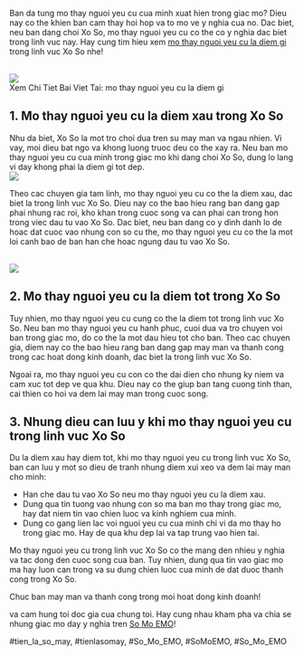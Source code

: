 <p>Ban da tung mo thay nguoi yeu cu cua minh xuat hien trong giac mo? Dieu nay co the khien ban cam thay hoi hop va to mo ve y nghia cua no. Dac biet, neu ban dang choi Xo So, mo thay nguoi yeu cu co the co y nghia dac biet trong linh vuc nay. Hay cung tim hieu xem <a href="https://somoemo.com/mo-thay-nguoi-yeu-cu/">mo thay nguoi yeu cu la diem gi</a> trong linh vuc Xo So nhe!</p><br><img src="https://somoemo.com/wp-content/uploads/2024/12/cropped-Du-an-moi.png"></br>
Xem Chi Tiet Bai Viet Tai: mo thay nguoi yeu cu la diem gi<h2>1. Mo thay nguoi yeu cu la diem xau trong Xo So</h2><p>Nhu da biet, Xo So la mot tro choi dua tren su may man va ngau nhien. Vi vay, moi dieu bat ngo va khong luong truoc deu co the xay ra. Neu ban mo thay nguoi yeu cu cua minh trong giac mo khi dang choi Xo So, dung lo lang vi day khong phai la diem gi tot dep.<br><img src="https://somoemo.com/wp-content/uploads/2024/12/mo-thay-nguoi-yeu-cu.png"></br><p>Theo cac chuyen gia tam linh, mo thay nguoi yeu cu co the la diem xau, dac biet la trong linh vuc Xo So. Dieu nay co the bao hieu rang ban dang gap phai nhung rac roi, kho khan trong cuoc song va can phai can trong hon trong viec dau tu vao Xo So. Dac biet, neu ban dang co y dinh danh lo de hoac dat cuoc vao nhung con so cu the, mo thay nguoi yeu cu co the la mot loi canh bao de ban han che hoac ngung dau tu vao Xo So.</p><br><img src="https://somoemo.com/wp-content/uploads/2024/12/cropped-Du-an-moi.png"></br><h2>2. Mo thay nguoi yeu cu la diem tot trong Xo So</h2><p>Tuy nhien, mo thay nguoi yeu cu cung co the la diem tot trong linh vuc Xo So. Neu ban mo thay nguoi yeu cu hanh phuc, cuoi dua va tro chuyen voi ban trong giac mo, do co the la mot dau hieu tot cho ban. Theo cac chuyen gia, diem nay co the bao hieu rang ban dang gap may man va thanh cong trong cac hoat dong kinh doanh, dac biet la trong linh vuc Xo So.<p>Ngoai ra, mo thay nguoi yeu cu con co the dai dien cho nhung ky niem va cam xuc tot dep ve qua khu. Dieu nay co the giup ban tang cuong tinh than, cai thien co hoi va dem lai may man trong cuoc song.</p><h2>3. Nhung dieu can luu y khi mo thay nguoi yeu cu trong linh vuc Xo So</h2><p>Du la diem xau hay diem tot, khi mo thay nguoi yeu cu trong linh vuc Xo So, ban can luu y mot so dieu de tranh nhung diem xui xeo va dem lai may man cho minh:<ul>
<li>Han che dau tu vao Xo So neu mo thay nguoi yeu cu la diem xau.</li>
<li>Dung qua tin tuong vao nhung con so ma ban mo thay trong giac mo, hay dat niem tin vao chien luoc va kinh nghiem cua minh.</li>
<li>Dung co gang lien lac voi nguoi yeu cu cua minh chi vi da mo thay ho trong giac mo. Hay de qua khu dep lai va tap trung vao hien tai.</li>
</ul><p>Mo thay nguoi yeu cu trong linh vuc Xo So co the mang den nhieu y nghia va tac dong den cuoc song cua ban. Tuy nhien, dung qua tin vao giac mo ma hay luon can trong va su dung chien luoc cua minh de dat duoc thanh cong trong Xo So.</p><p>Chuc ban may man va thanh cong trong moi hoat dong kinh doanh!</p><p>va cam hung toi doc gia cua chung toi. Hay cung nhau kham pha va chia se nhung giac mo day y nghia tren <a href="https://somoemo.com/">So Mo EMO</a>!</p>#tien_la_so_may, #tienlasomay, #So_Mo_EMO, #SoMoEMO, #So_Mo_EMO
